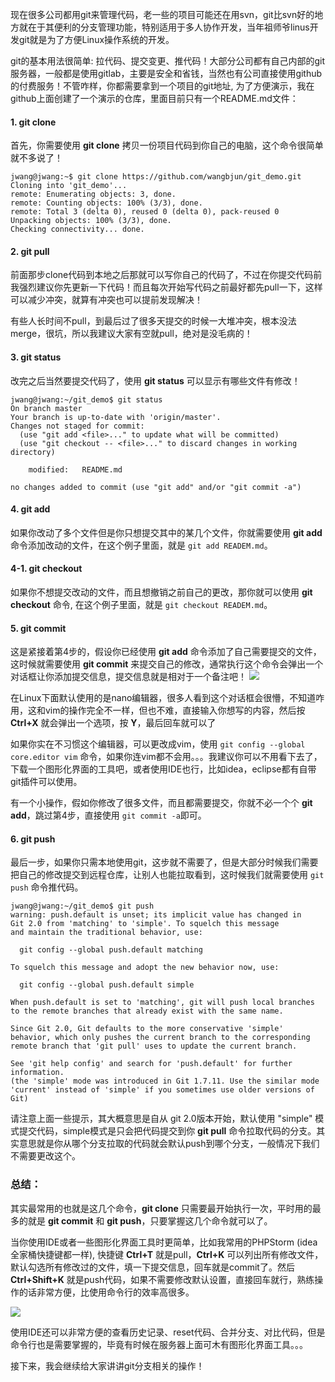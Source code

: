 现在很多公司都用git来管理代码，老一些的项目可能还在用svn，git比svn好的地方就在于其便利的分支管理功能，特别适用于多人协作开发，当年祖师爷linus开发git就是为了方便Linux操作系统的开发。

git的基本用法很简单: 拉代码、提交变更、推代码！大部分公司都有自己内部的git服务器，一般都是使用gitlab，主要是安全和省钱，当然也有公司直接使用github的付费服务！不管咋样，你都需要拿到一个项目的git地址, 为了方便演示，我在github上面创建了一个演示的仓库，里面目前只有一个README.md文件：

#### 1. git clone
首先，你需要使用 **git clone** 拷贝一份项目代码到你自己的电脑，这个命令很简单就不多说了！
```shell
jwang@jwang:~$ git clone https://github.com/wangbjun/git_demo.git
Cloning into 'git_demo'...
remote: Enumerating objects: 3, done.
remote: Counting objects: 100% (3/3), done.
remote: Total 3 (delta 0), reused 0 (delta 0), pack-reused 0
Unpacking objects: 100% (3/3), done.
Checking connectivity... done.
```

#### 2. git pull
前面那步clone代码到本地之后那就可以写你自己的代码了，不过在你提交代码前我强烈建议你先更新一下代码！而且每次开始写代码之前最好都先pull一下，这样可以减少冲突，就算有冲突也可以提前发现解决！

有些人长时间不pull，到最后过了很多天提交的时候一大堆冲突，根本没法merge，很坑，所以我建议大家有空就pull，绝对是没毛病的！

#### 3. git status
改完之后当然要提交代码了，使用 **git status** 可以显示有哪些文件有修改！

```shell
jwang@jwang:~/git_demo$ git status
On branch master
Your branch is up-to-date with 'origin/master'.
Changes not staged for commit:
  (use "git add <file>..." to update what will be committed)
  (use "git checkout -- <file>..." to discard changes in working directory)

	modified:   README.md

no changes added to commit (use "git add" and/or "git commit -a")
```
#### 4. git add
如果你改动了多个文件但是你只想提交其中的某几个文件，你就需要使用 **git add** 命令添加改动的文件，在这个例子里面，就是 ```git add READEM.md```。

#### 4-1. git checkout
如果你不想提交改动的文件，而且想撤销之前自己的更改，那你就可以使用 **git checkout** 命令, 在这个例子里面，就是 ```git checkout READEM.md```。

#### 5. git commit
这是紧接着第4步的，假设你已经使用 **git add** 命令添加了自己需要提交的文件，这时候就需要使用 **git commit** 来提交自己的修改，通常执行这个命令会弹出一个对话框让你添加提交信息，提交信息就是相对于一个备注吧！
![](http://ww1.sinaimg.cn/mw690/5f6e3e27ly1fyop1wo02hj20ru0g475z.jpg)

在Linux下面默认使用的是nano编辑器，很多人看到这个对话框会很懵，不知道咋用，这和vim的操作完全不一样，但也不难，直接输入你想写的内容，然后按 **Ctrl+X** 就会弹出一个选项，按 **Y**，最后回车就可以了

如果你实在不习惯这个编辑器，可以更改成vim，使用 ```git config --global core.editor vim``` 命令，如果你连vim都不会用。。。我建议你可以不用看下去了，下载一个图形化界面的工具吧，或者使用IDE也行，比如idea，eclipse都有自带git插件可以使用。

有一个小操作，假如你修改了很多文件，而且都需要提交，你就不必一个个 **git add**，跳过第4步，直接使用 ```git commit -a```即可。

#### 6. git push
最后一步，如果你只需本地使用git，这步就不需要了，但是大部分时候我们需要把自己的修改提交到远程仓库，让别人也能拉取看到，这时候我们就需要使用 ```git push``` 命令推代码。
```shell
jwang@jwang:~/git_demo$ git push
warning: push.default is unset; its implicit value has changed in
Git 2.0 from 'matching' to 'simple'. To squelch this message
and maintain the traditional behavior, use:

  git config --global push.default matching

To squelch this message and adopt the new behavior now, use:

  git config --global push.default simple

When push.default is set to 'matching', git will push local branches
to the remote branches that already exist with the same name.

Since Git 2.0, Git defaults to the more conservative 'simple'
behavior, which only pushes the current branch to the corresponding
remote branch that 'git pull' uses to update the current branch.

See 'git help config' and search for 'push.default' for further information.
(the 'simple' mode was introduced in Git 1.7.11. Use the similar mode
'current' instead of 'simple' if you sometimes use older versions of Git)
```
请注意上面一些提示，其大概意思是自从 git 2.0版本开始，默认使用 "simple" 模式提交代码，simple模式是只会把代码提交到你 **git pull** 命令拉取代码的分支。其实意思就是你从哪个分支拉取的代码就会默认push到哪个分支，一般情况下我们不需要更改这个。

### 总结：
其实最常用的也就是这几个命令，**git clone** 只需要最开始执行一次，平时用的最多的就是 **git commit** 和 **git push**，只要掌握这几个命令就可以了。

当你使用IDE或者一些图形化界面工具时更简单，比如我常用的PHPStorm (idea全家桶快捷键都一样), 快捷键 **Ctrl+T** 就是pull，**Ctrl+K** 可以列出所有修改文件，默认勾选所有修改过的文件，填一下提交信息，回车就是commit了。然后 **Ctrl+Shift+K** 就是push代码，如果不需要修改默认设置，直接回车就行，熟练操作的话非常方便，比使用命令行的效率高很多。

![](http://ww1.sinaimg.cn/mw690/5f6e3e27ly1fyoqxam6p5j20sd0o3gpt.jpg)

使用IDE还可以非常方便的查看历史记录、reset代码、合并分支、对比代码，但是命令行也是需要掌握的，毕竟有时候在服务器上面可木有图形化界面工具。。。

接下来，我会继续给大家讲讲git分支相关的操作！